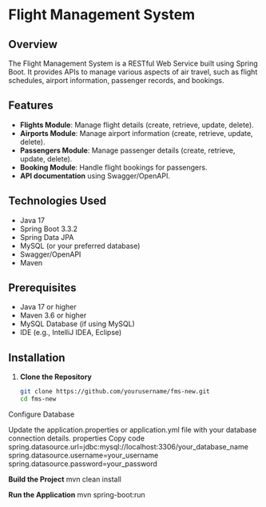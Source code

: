 # Flight Management System

## Overview
The Flight Management System is a RESTful Web Service built using Spring Boot. It provides APIs to manage various aspects of air travel, such as flight schedules, airport information, passenger records, and bookings.

## Features
- **Flights Module**: Manage flight details (create, retrieve, update, delete).
- **Airports Module**: Manage airport information (create, retrieve, update, delete).
- **Passengers Module**: Manage passenger details (create, retrieve, update, delete).
- **Booking Module**: Handle flight bookings for passengers.
- **API documentation** using Swagger/OpenAPI.

## Technologies Used
- Java 17
- Spring Boot 3.3.2
- Spring Data JPA
- MySQL (or your preferred database)
- Swagger/OpenAPI
- Maven

## Prerequisites
- Java 17 or higher
- Maven 3.6 or higher
- MySQL Database (if using MySQL)
- IDE (e.g., IntelliJ IDEA, Eclipse)

## Installation

1. **Clone the Repository**
   ```bash
   git clone https://github.com/yourusername/fms-new.git
   cd fms-new
Configure Database

Update the application.properties or application.yml file with your database connection details.
properties
Copy code
spring.datasource.url=jdbc:mysql://localhost:3306/your_database_name
spring.datasource.username=your_username
spring.datasource.password=your_password


**Build the Project**
mvn clean install

**Run the Application**
mvn spring-boot:run
